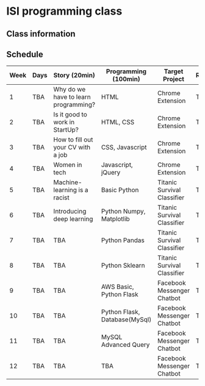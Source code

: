 # ISI programming class

## Class information

## Schedule
| Week | Days | Story (20min) | Programming (100min) | Target Project | Resources |
| --- | --- | --- | --- | --- | --- |
| 1 | TBA | Why do we have to learn programming? | HTML | Chrome Extension | TBA |
| 2 | TBA | Is it good to work in StartUp? | HTML, CSS | Chrome Extension | TBA |
| 3 | TBA | How to fill out your CV with a job | CSS, Javascript | Chrome Extension | TBA |
| 4 | TBA | Women in tech | Javascript, jQuery | Chrome Extension | TBA |
| 5 | TBA | Machine-learning is a racist | Basic Python | Titanic Survival Classifier | TBA |
| 6 | TBA | Introducing deep learning | Python Numpy, Matplotlib | Titanic Survival Classifier | TBA |
| 7 | TBA | TBA | Python Pandas | Titanic Survival Classifier | TBA |
| 8 | TBA | TBA | Python Sklearn | Titanic Survival Classifier | TBA |
| 9 | TBA | TBA | AWS Basic, Python Flask | Facebook Messenger Chatbot | TBA |
| 10 | TBA | TBA | Python Flask, Database(MySql) | Facebook Messenger Chatbot | TBA |
| 11 | TBA | TBA | MySQL Advanced Query | Facebook Messenger Chatbot | TBA |
| 12 | TBA | TBA | TBA | Facebook Messenger Chatbot | TBA |


